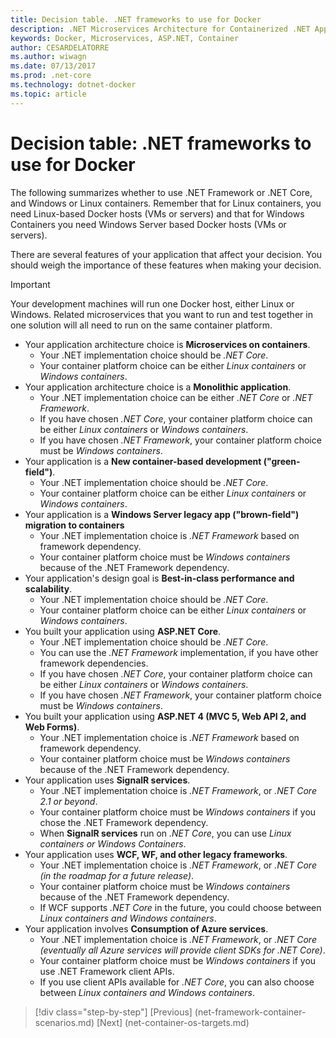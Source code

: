 ```yaml
---
title: Decision table. .NET frameworks to use for Docker
description: .NET Microservices Architecture for Containerized .NET Applications | Decision table, .NET frameworks to use for Docker
keywords: Docker, Microservices, ASP.NET, Container
author: CESARDELATORRE
ms.author: wiwagn
ms.date: 07/13/2017
ms.prod: .net-core
ms.technology: dotnet-docker
ms.topic: article
---
```

# Decision table: .NET frameworks to use for Docker

The following summarizes whether to use .NET Framework or .NET Core, and Windows or Linux containers. Remember that for Linux containers, you need Linux-based Docker hosts (VMs or servers) and that for Windows Containers you need Windows Server based Docker hosts (VMs or servers).

There are several features of your application that affect your decision. You should weigh the importance of these features when making your decision.

> [!IMPORTANT]
> Your development machines will run one Docker host, either Linux or Windows. Related microservices that you want to run and test together in one solution will all need to run on the same container platform.

* Your application architecture choice is **Microservices on containers**.
    - Your .NET implementation choice should be *.NET Core*.
    - Your container platform choice can be either *Linux containers* or *Windows containers*.
* Your application architecture choice is a **Monolithic application**.
    - Your .NET implementation choice can be either *.NET Core* or *.NET Framework*.
    - If you have chosen *.NET Core*, your container platform choice can be either *Linux containers* or *Windows containers*.
    - If you have chosen *.NET Framework*, your container platform choice must be *Windows containers*.
* Your application is a  **New container-based development ("green-field")**.
    - Your .NET implementation choice should be *.NET Core*.
    - Your container platform choice can be either *Linux containers* or *Windows containers*.
* Your application is a **Windows Server legacy app ("brown-field") migration to containers**
    - Your .NET implementation choice is *.NET Framework* based on framework dependency.
    - Your container platform choice must be *Windows containers* because of the .NET Framework dependency.
* Your application's design goal is **Best-in-class performance and scalability**.
    - Your .NET implementation choice should be *.NET Core*.
    - Your container platform choice can be either *Linux containers* or *Windows containers*.
* You built your application using **ASP.NET Core**.
    - Your .NET implementation choice should be *.NET Core*.
    - You can use the *.NET Framework* implementation, if you have other framework dependencies.
    - If you have chosen *.NET Core*, your container platform choice can be either *Linux containers* or *Windows containers*.
    - If you have chosen *.NET Framework*, your container platform choice must be *Windows containers*.
* You built your application using **ASP.NET 4 (MVC 5, Web API 2, and Web Forms)**.
    - Your .NET implementation choice is *.NET Framework* based on framework dependency.
    - Your container platform choice must be *Windows containers* because of the .NET Framework dependency.
* Your application uses **SignalR services**.
    - Your .NET implementation choice is *.NET Framework*, or *.NET Core 2.1 or beyond*.
    - Your container platform choice must be *Windows containers* if you chose the .NET Framework dependency.
    - When **SignalR services** run on *.NET Core*, you can use *Linux containers or Windows Containers*.
* Your application uses **WCF, WF, and other legacy frameworks**.
    - Your .NET implementation choice is *.NET Framework*, or *.NET Core (in the roadmap for a future release)*.
    - Your container platform choice must be *Windows containers* because of the .NET Framework dependency.
    - If WCF supports *.NET Core* in the future, you could choose between *Linux containers and Windows containers*.
* Your application involves **Consumption of Azure services**.
    - Your .NET implementation choice is *.NET Framework*, or *.NET Core (eventually all Azure services will provide client SDKs for .NET Core)*.
    - Your container platform choice must be *Windows containers* if you use .NET Framework client APIs.
    - If you use client APIs available for *.NET Core*, you can also choose between *Linux containers and Windows containers*.

>[!div class="step-by-step"]
[Previous] (net-framework-container-scenarios.md)
[Next] (net-container-os-targets.md)
